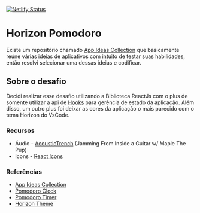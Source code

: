 [![Netlify Status](https://api.netlify.com/api/v1/badges/5ceabfd1-4dbb-4d70-afb0-f0bfa48fc6a0/deploy-status)](https://app.netlify.com/sites/horizon-pomodoro/deploys)

# Horizon Pomodoro

Existe um repositório chamado [App Ideas Collection](https://github.com/florinpop17/app-ideas) que basicamente reúne várias ideias de aplicativos com intuito de testar suas habilidades, então resolvi selecionar uma dessas ideias e codificar.

## Sobre o desafio

Decidi realizar esse desafio utilizando a Biblioteca ReactJs com o plus de somente utilizar a api de [Hooks](https://pt-br.reactjs.org/docs/hooks-reference.html) para gerência de estado da aplicação. Além disso, um outro plus foi deixar as cores da aplicação o mais parecido com o tema Horizon do VsCode.

### Recursos

- Áudio - [AcousticTrench](https://www.youtube.com/watch?v=dvOjGkfea_w) (Jamming From Inside a Guitar w/ Maple The Pup)
- Icons - [React Icons](https://react-icons.github.io/react-icons/#/)

### Referências

- [App Ideas Collection](https://github.com/florinpop17/app-ideas)
- [Pomodoro Clock](https://github.com/florinpop17/app-ideas/blob/master/Projects/1-Beginner/Pomodoro-Clock.md)
- [Pomodoro Timer](https://github.com/sheriallis/pomodoro-timer)
- [Horizon Theme](https://marketplace.visualstudio.com/items?itemName=jolaleye.horizon-theme-vscode)
